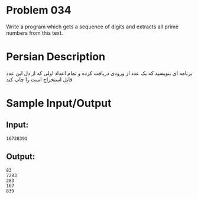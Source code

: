 # Problem 034
Write a program which gets a sequence of digits and extracts all prime numbers from this text.

# Persian Description
برنامه ای بنویسید که یک عدد از ورودی دریافت کرده و تمام اعداد اولی که از دل این عدد قابل استخراج است را چاپ کند

# Sample Input/Output

## Input:
```
16728391
```

## Output: 
```
83
7283
283
167
839
```
